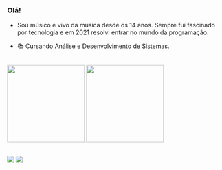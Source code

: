 ### Olá!

- Sou músico e vivo da música desde os 14 anos. Sempre fui fascinado por tecnologia e em 2021 resolvi entrar no mundo da programação. 

- 📚 Cursando Análise e Desenvolvimento de Sistemas.

##

<div>
  <a href="https://github.com/rafaballerini">
  <img height="180em" src="https://github-readme-stats.vercel.app/api?username=mdouglasLS&show_icons=true&theme=dracula&include_all_commits=true&count_private=true"/>
  <img height="180em" src="https://github-readme-stats.vercel.app/api/top-langs/?username=mdouglasLS&layout=compact&langs_count=7&theme=dracula"/>
</div>
  
  ##

<div>
  <a href="https://www.linkedin.com/in/michaeldouglas21/" target="_blank"><img src="https://img.shields.io/badge/-LinkedIn-%230077B5?style=for-the-badge&logo=linkedin&logoColor=white" target="_blank"></a> 
 	<a href = "mailto:contato.dodolopes@gmail.com"><img src="https://img.shields.io/badge/-Gmail-%23333?style=for-the-badge&logo=gmail&logoColor=white" target="_blank"></a>
</div>
